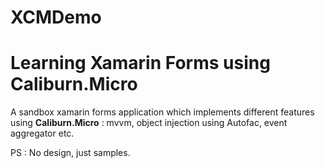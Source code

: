 # XCMDemo
# Learning Xamarin Forms using Caliburn.Micro

A sandbox xamarin forms application which implements different features using **Caliburn.Micro** : mvvm, object injection using Autofac,
  event aggregator etc.
  
PS : No design, just samples.

